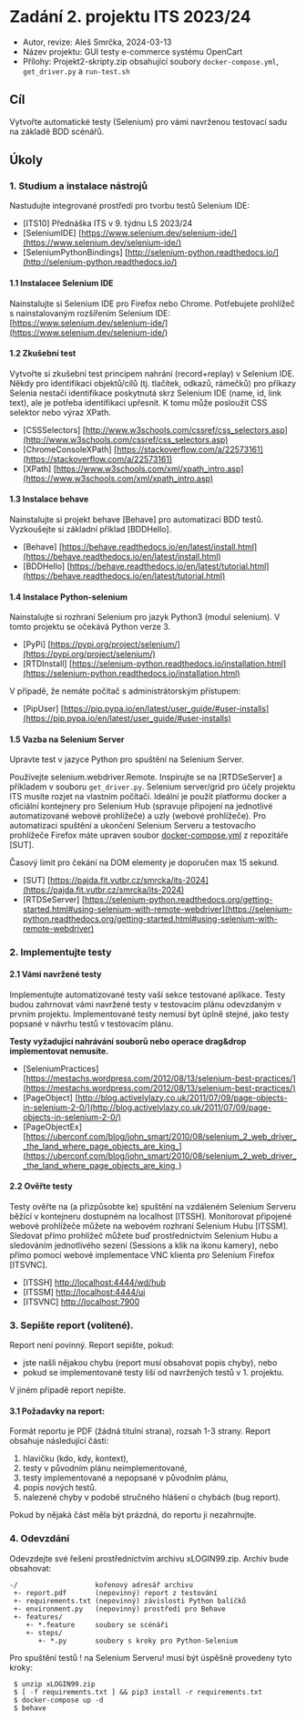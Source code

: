 # Zadání 2. projektu ITS 2023/24

* Autor, revize: Aleš Smrčka, 2024-03-13 
* Název projektu: GUI testy e-commerce systému OpenCart
* Přílohy: Projekt2-skripty.zip obsahující soubory `docker-compose.yml`, `get_driver.py` a `run-test.sh`

## Cíl

Vytvořte automatické testy (Selenium) pro vámi navrženou testovací sadu na základě BDD scénářů.

## Úkoly

### 1. Studium a instalace nástrojů

Nastudujte integrované prostředí pro tvorbu testů Selenium IDE:

- [ITS10] Přednáška ITS v 9. týdnu LS 2023/24
- [SeleniumIDE] [https://www.selenium.dev/selenium-ide/](https://www.selenium.dev/selenium-ide/)
- [SeleniumPythonBindings] [http://selenium-python.readthedocs.io/](http://selenium-python.readthedocs.io/)

#### 1.1 Instalacee Selenium IDE

Nainstalujte si Selenium IDE pro Firefox nebo Chrome. Potřebujete prohlížeč s nainstalovaným rozšířením Selenium IDE: [https://www.selenium.dev/selenium-ide/](https://www.selenium.dev/selenium-ide/)

#### 1.2 Zkušební test

Vytvořte si zkušební test principem nahrání (record+replay) v Selenium IDE. Někdy pro identifikaci objektů/cílů (tj. tlačítek, odkazů, rámečků) pro příkazy Selenia nestačí identifikace poskytnutá skrz Selenium IDE (name, id, link text), ale je potřeba identifikaci upřesnit. K tomu může posloužit CSS selektor nebo výraz XPath.

- [CSSSelectors] [http://www.w3schools.com/cssref/css_selectors.asp](http://www.w3schools.com/cssref/css_selectors.asp)
- [ChromeConsoleXPath] [https://stackoverflow.com/a/22573161](https://stackoverflow.com/a/22573161)
- [XPath] [https://www.w3schools.com/xml/xpath_intro.asp](https://www.w3schools.com/xml/xpath_intro.asp)

#### 1.3 Instalace behave

Nainstalujte si projekt behave [Behave] pro automatizaci BDD testů. Vyzkoušejte si základní příklad [BDDHello].

- [Behave] [https://behave.readthedocs.io/en/latest/install.html](https://behave.readthedocs.io/en/latest/install.html)
- [BDDHello] [https://behave.readthedocs.io/en/latest/tutorial.html](https://behave.readthedocs.io/en/latest/tutorial.html)

#### 1.4 Instalace Python-selenium

Nainstalujte si rozhraní Selenium pro jazyk Python3 (modul selenium). V tomto projektu se očekává Python verze 3.

- [PyPi] [https://pypi.org/project/selenium/](https://pypi.org/project/selenium/)
- [RTDInstall] [https://selenium-python.readthedocs.io/installation.html](https://selenium-python.readthedocs.io/installation.html)

V případě, že nemáte počítač s administrátorským přístupem:

- [PipUser] [https://pip.pypa.io/en/latest/user_guide/#user-installs](https://pip.pypa.io/en/latest/user_guide/#user-installs)

#### 1.5 Vazba na Selenium Server

Upravte test v jazyce Python pro spuštění na Selenium Server.

Používejte selenium.webdriver.Remote. Inspirujte se na [RTDSeServer] a příkladem v souboru `get_driver.py`. Selenium server/grid pro účely projektu ITS musíte rozjet na vlastním počítači. Ideální je použít platformu docker a oficiální kontejnery pro Selenium Hub (spravuje připojení na jednotlivé automatizované webové prohlížeče) a uzly (webové prohlížeče). Pro automatizaci spuštění a ukončení Selenium Serveru a testovacího prohlížeče Firefox máte upraven soubor [docker-compose.yml](https://pajda.fit.vutbr.cz/smrcka/its-2023/-/blob/master/projekt2/docker-compose.yml) z repozitáře [SUT].

Časový limit pro čekání na DOM elementy je doporučen max 15 sekund.

- [SUT] [https://pajda.fit.vutbr.cz/smrcka/its-2024](https://pajda.fit.vutbr.cz/smrcka/its-2024)
- [RTDSeServer] [https://selenium-python.readthedocs.org/getting-started.html#using-selenium-with-remote-webdriver](https://selenium-python.readthedocs.org/getting-started.html#using-selenium-with-remote-webdriver)

### 2. Implementujte testy

#### 2.1 Vámi navržené testy

Implementujte automatizované testy vaší sekce testované aplikace. Testy budou zahrnovat vámi navržené testy v testovacím plánu odevzdaným v prvním projektu. Implementované testy nemusí byt úplně stejné, jako testy popsané v návrhu testů v testovacím plánu.

**Testy vyžadující nahrávání souborů nebo operace drag&drop implementovat nemusíte.**

- [SeleniumPractices] [https://mestachs.wordpress.com/2012/08/13/selenium-best-practices/](https://mestachs.wordpress.com/2012/08/13/selenium-best-practices/)
- [PageObject] [http://blog.activelylazy.co.uk/2011/07/09/page-objects-in-selenium-2-0/](http://blog.activelylazy.co.uk/2011/07/09/page-objects-in-selenium-2-0/)
- [PageObjectEx] [https://uberconf.com/blog/john_smart/2010/08/selenium_2_web_driver__the_land_where_page_objects_are_king_](https://uberconf.com/blog/john_smart/2010/08/selenium_2_web_driver__the_land_where_page_objects_are_king_)

#### 2.2 Ověřte testy

Testy ověřte na (a přizpůsobte ke) spuštění na vzdáleném Selenium Serveru běžící v kontejneru dostupném na localhost [ITSSH]. Monitorovat připojené webové prohlížeče můžete na webovém rozhraní Selenium Hubu [ITSSM]. Sledovat přímo prohlížeč můžete buď prostřednictvím Selenium Hubu a sledováním jednotlivého sezení (Sessions a klik na ikonu kamery), nebo přímo pomocí webové implementace VNC klienta pro Selenium Firefox [ITSVNC].

- [ITSSH] [http://localhost:4444/wd/hub](http://localhost:4444/wd/hub)
- [ITSSM] [http://localhost:4444/ui](http://localhost:4444/ui)
- [ITSVNC] [http://localhost:7900](http://localhost:7900)

### 3. Sepište report (volitené).

Report není povinný. Report sepište, pokud:

* jste našli nějakou chybu (report musí obsahovat popis chyby), nebo
* pokud se implementované testy liší od navržených testů v 1. projektu.

V jiném případě report nepište.

#### 3.1 Požadavky na report:

Formát reportu je PDF (žádná titulní strana), rozsah 1-3 strany. Report obsahuje následující části:

1. hlavičku (kdo, kdy, kontext),
2. testy v původním plánu neimplementované,
3. testy implementované a nepopsané v původním plánu,
4. popis nových testů.
5. nalezené chyby v podobě stručného hlášení o chybách (bug report).

Pokud by nějaká část měla být prázdná, do reportu ji nezahrnujte.

### 4. Odevzdání

Odevzdejte své řešení prostřednictvím archivu xLOGIN99.zip. Archiv bude obsahovat:

    -/                   kořenový adresář archivu
     +- report.pdf       (nepovinný) report z testování
     +- requirements.txt (nepovinný) závislosti Python balíčků
     +- environment.py   (nepovinný) prostředí pro Behave
     +- features/
        +- *.feature     soubory se scénáři
        +- steps/
           +- *.py       soubory s kroky pro Python-Selenium


Pro spuštění testů ! na Selenium Serveru! musí být úspěšně provedeny tyto kroky:


     $ unzip xLOGIN99.zip
     $ [ -f requirements.txt ] && pip3 install -r requirements.txt
     $ docker-compose up -d
     $ behave
